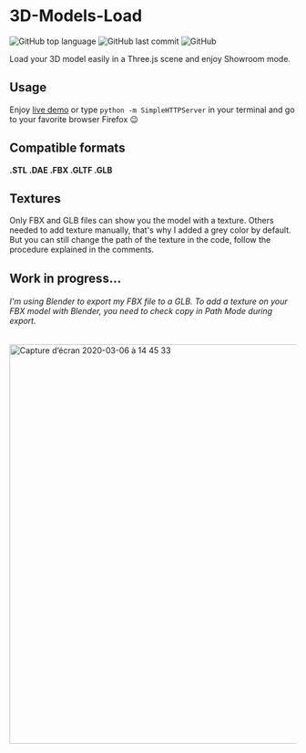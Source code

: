 # 3D-Models-Load

![GitHub top language](https://img.shields.io/github/languages/top/sboez/3D-Models-Load) ![GitHub last commit](https://img.shields.io/github/last-commit/sboez/3D-Models-Load) ![GitHub](https://img.shields.io/badge/completion-65%25-blueviolet)

Load your 3D model easily in a Three.js scene and enjoy Showroom mode.

## Usage

Enjoy [live demo](https://sboez.github.io/3D-Models-Load/) or type `python -m SimpleHTTPServer` in your terminal and go to your favorite browser Firefox :wink:

## Compatible formats

**.STL .DAE .FBX .GLTF .GLB**

## Textures

Only FBX and GLB files can show you the model with a texture. 
Others needed to add texture manually, that's why I added a grey color by default. But you can still change the path of the texture in the code, follow the procedure explained in the comments.

## Work in progress...

###### I'm using Blender to export my FBX file to a GLB. To add a texture on your FBX model with Blender, you need to check *copy* in *Path Mode* during export.

[<img width="700" alt="Capture d’écran 2020-03-06 à 14 45 33" src="https://user-images.githubusercontent.com/23494780/76089010-42a63a00-5fb9-11ea-9d70-ae4ffe9a443c.png">](https://sboez.github.io/3D-Models-Load/)
